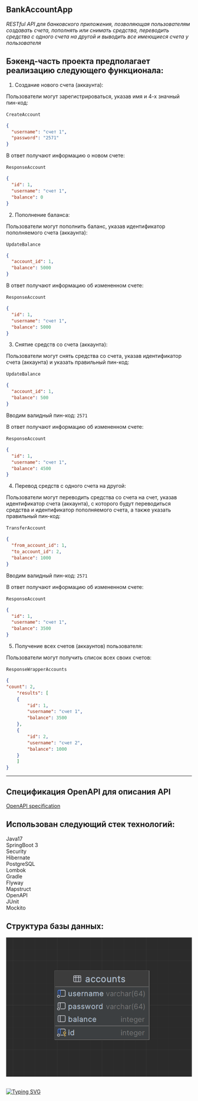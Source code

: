## BankAccountApp

*RESTful API для банковского приложения, позволяющая пользователям создавать счета, пополнять или снимать средства, переводить средства с одного счета на другой и выводить все имеющиеся счета у пользователя*

## Бэкенд-часть проекта предполагает реализацию следующего функционала: ##

1. Создание нового счета (аккаунта):
   
Пользователи могут зарегистрироваться, указав имя и 4-х значный пин-код:

`CreateAccount`
```json
{
  "username": "счет 1",
  "password": "2571"
}
```
В ответ получают информацию о новом счете:

`ResponseAccount`
```json
{
  "id": 1,
  "username": "счет 1",
  "balance": 0
}
```

2. Пополнение баланса:

Пользователи могут пополнить баланс, указав идентификатор пополняемого счета (аккаунта):

`UpdateBalance`
```json
{
  "account_id": 1,
  "balance": 5000
}
```
В ответ получают информацию об измененном счете:

`ResponseAccount`
```json
{
  "id": 1,
  "username": "счет 1",
  "balance": 5000
}
```

3. Снятие средств со счета (аккаунта):

Пользователи могут снять средства со счета, указав идентификатор счета (аккаунта) и указать правильный пин-код:

`UpdateBalance`
```json
{
  "account_id": 1,
  "balance": 500
}
```
Вводим валидный пин-код: `2571`

В ответ получают информацию об измененном счете:

`ResponseAccount`
```json
{
  "id": 1,
  "username": "счет 1",
  "balance": 4500
}
```

4. Перевод средств с одного счета на другой:

Пользователи могут переводить средства со счета на счет, указав идентификатор счета (аккаунта), с которого будут переводиться средства и идентификатор пополняемого счета, а также указать правильный пин-код:

`TransferAccount`
```json
{
  "from_account_id": 1,
  "to_account_id": 2,
  "balance": 1000
}
```

Вводим валидный пин-код: `2571`

В ответ получают информацию об измененном счете:

`ResponseAccount`
```json
{
  "id": 1,
  "username": "счет 1",
  "balance": 3500
}
```

5. Получение всех счетов (аккаунтов) пользователя:

Пользователи могут получить список всех своих счетов:

`ResponseWrapperAccounts`
```json
{
"count": 2,
    "results": [
    {
        "id": 1,
        "username": "счет 1",
        "balance": 3500
    },
    {
        "id": 2,
        "username": "счет 2",
        "balance": 1000
    }
    ]
}
```

---

## Спецификация OpenAPI для описания API ##

[OpenAPI specification](openapi.yaml "OpenAPI")

## Использован следующий стек технологий: ##

Java17\
SpringBoot 3\
Security\
Hibernate\
PostgreSQL\
Lombok\
Gradle\
Flyway\
Mapstruct\
OpenAPI\
JUnit\
Mockito

## Структура базы данных: ##

![](https://github.com/AlekseyPetkun/BankAccountApp/blob/master/screens/Схема%20БД.png)

##

[![Typing SVG](https://readme-typing-svg.herokuapp.com?color=%2336BCF7&lines=thank+you+for+your+attention)](https://git.io/typing-svg)
